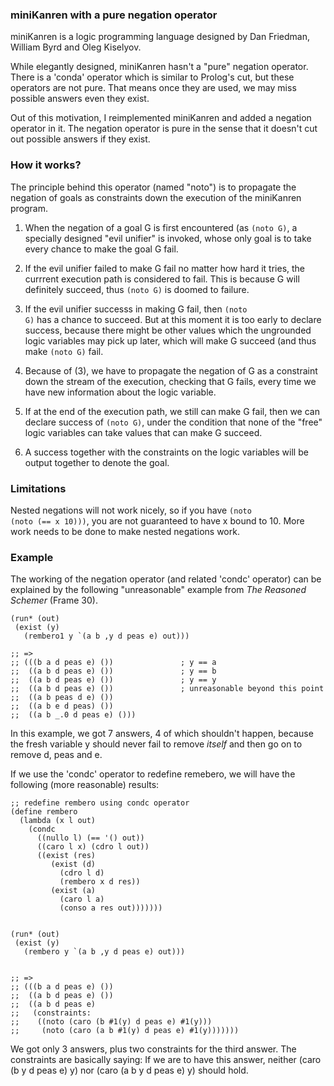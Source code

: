 ### miniKanren with a pure negation operator

miniKanren is a logic programming language designed by Dan Friedman, William
Byrd and Oleg Kiselyov.

While elegantly designed, miniKanren hasn't a "pure" negation operator. There is
a 'conda' operator which is similar to Prolog's cut, but these operators are not
pure. That means once they are used, we may miss possible answers even they exist.

Out of this motivation, I reimplemented miniKanren and added a negation operator
in it. The negation operator is pure in the sense that it doesn't cut out
possible answers if they exist.


### How it works?

The principle behind this operator (named "noto") is to propagate the negation
of goals as constraints down the execution of the miniKanren program.

1. When the negation of a goal G is first encountered (as <code>(noto G)</code>,
   a specially designed "evil unifier" is invoked, whose only goal is to take
   every chance to make the goal G fail.

2. If the evil unifier failed to make G fail no matter how hard it tries, the
   currrent execution path is considered to fail. This is because G will
   definitely succeed, thus <code>(noto G)</code> is doomed to failure.

3. If the evil unifier successs in making G fail, then <code>(noto G)</code> has
   a chance to succeed. But at this moment it is too early to declare success,
   because there might be other values which the ungrounded logic variables may
   pick up later, which will make G succeed (and thus make <code>(noto G)</code>
   fail.

4. Because of (3), we have to propagate the negation of G as a constraint down
   the stream of the execution, checking that G fails, every time we have new
   information about the logic variable.

5. If at the end of the execution path, we still can make G fail, then we can
   declare success of <code>(noto G)</code>, under the condition that none of
   the "free" logic variables can take values that can make G succeed.

6. A success together with the constraints on the logic variables will be output
   together to denote the goal.


### Limitations

Nested negations will not work nicely, so if you have <code>(noto (noto (== x
10)))</code>, you are not guaranteed to have x bound to 10. More work needs to
be done to make nested negations work.



### Example

The working of the negation operator (and related 'condc' operator) can be
explained by the following "unreasonable" example from *The Reasoned Schemer*
(Frame 30).


    (run* (out)
     (exist (y)
       (rembero1 y `(a b ,y d peas e) out)))

    ;; =>
    ;; (((b a d peas e) ())               ; y == a
    ;;  ((a b d peas e) ())               ; y == b
    ;;  ((a b d peas e) ())               ; y == y
    ;;  ((a b d peas e) ())               ; unreasonable beyond this point
    ;;  ((a b peas d e) ())
    ;;  ((a b e d peas) ())
    ;;  ((a b _.0 d peas e) ()))

In this example, we got 7 answers, 4 of which shouldn't happen, because the
fresh variable y should never fail to remove *itself* and then go on to remove
d, peas and e.


If we use the 'condc' operator to redefine remebero, we will have the following
(more reasonable) results:


    ;; redefine rembero using condc operator
    (define rembero
      (lambda (x l out)
        (condc
          ((nullo l) (== '() out))
          ((caro l x) (cdro l out))
          ((exist (res)
             (exist (d)
               (cdro l d)
               (rembero x d res))
             (exist (a)
               (caro l a)
               (conso a res out)))))))


    (run* (out)
     (exist (y)
       (rembero y `(a b ,y d peas e) out)))


    ;; =>
    ;; (((b a d peas e) ())
    ;;  ((a b d peas e) ())
    ;;  ((a b d peas e)
    ;;   (constraints:
    ;;    ((noto (caro (b #1(y) d peas e) #1(y)))
    ;;     (noto (caro (a b #1(y) d peas e) #1(y)))))))


We got only 3 answers, plus two constraints for the third answer. The
constraints are basically saying: If we are to have this answer, neither (caro
(b y d peas e) y) nor (caro (a b y d peas e) y) should hold.

